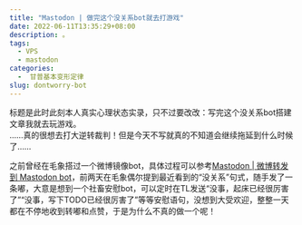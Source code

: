 ```yaml
---
title: "Mastodon | 做完这个没关系bot就去打游戏"
date: 2022-06-11T13:35:29+08:00
description: 。
tags:
  - VPS
  - mastodon
categories:
  -  甘普基本变形定律
slug: dontworry-bot
---
```


标题是此时此刻本人真实心理状态实录，只不过要改改：写完这个没关系bot搭建文章我就去玩游戏。  
……真的很想去打大逆转裁判！但是今天不写就真的不知道会继续拖延到什么时候了……

之前曾经在毛象搭过一个微博镜像bot，具体过程可以参考[Mastodon | 微博转发到 Mastodon bot](http://localhost:1313/2022/weibo2toot/)，前两天在毛象偶尔提到最近看到的“没关系”句式，随手发了一条嘟，大意是想到一个社畜安慰bot，可以定时在TL发送“没事，起床已经很厉害了”“没事，写下TODO已经很厉害了”等等安慰语句，没想到大受欢迎，整整一天都在不停地收到转嘟和点赞，于是为什么不真的做一个呢！



